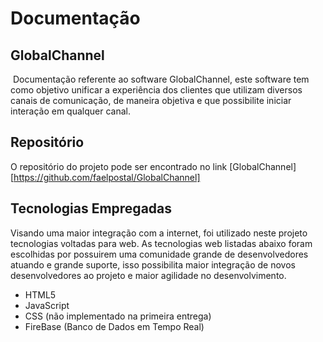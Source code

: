 # Documentação



## GlobalChannel

​	Documentação referente ao software GlobalChannel, este software tem como objetivo unificar a experiência dos clientes que utilizam diversos canais de comunicação, de maneira objetiva e que possibilite iniciar interação em qualquer canal.

## Repositório

O repositório do projeto pode ser encontrado no link [GlobalChannel][https://github.com/faelpostal/GlobalChannel]

## Tecnologias Empregadas

Visando uma maior integração com a internet, foi utilizado neste projeto tecnologias voltadas para web. As tecnologias web listadas abaixo foram escolhidas por possuirem uma comunidade grande de desenvolvedores atuando e grande suporte, isso possibilita maior integração de novos desenvolvedores ao projeto e maior agilidade no desenvolvimento.

* HTML5
* JavaScript
* CSS (não implementado na primeira entrega)
* FireBase (Banco de Dados em Tempo Real)



